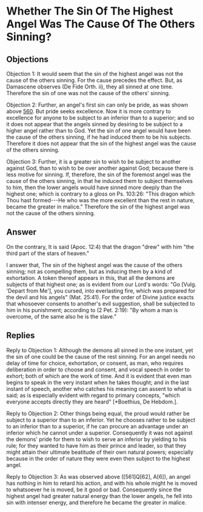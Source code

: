 # Whether The Sin Of The Highest Angel Was The Cause Of The Others Sinning?

## Objections

Objection 1: It would seem that the sin of the highest angel was not the cause of the others sinning. For the cause precedes the effect. But, as Damascene observes (De Fide Orth. ii), they all sinned at one time. Therefore the sin of one was not the cause of the others' sinning.

Objection 2: Further, an angel's first sin can only be pride, as was shown above [560](A[2]). But pride seeks excellence. Now it is more contrary to excellence for anyone to be subject to an inferior than to a superior; and so it does not appear that the angels sinned by desiring to be subject to a higher angel rather than to God. Yet the sin of one angel would have been the cause of the others sinning, if he had induced them to be his subjects. Therefore it does not appear that the sin of the highest angel was the cause of the others sinning.

Objection 3: Further, it is a greater sin to wish to be subject to another against God, than to wish to be over another against God; because there is less motive for sinning. If, therefore, the sin of the foremost angel was the cause of the others sinning, in that he induced them to subject themselves to him, then the lower angels would have sinned more deeply than the highest one; which is contrary to a gloss on Ps. 103:26: "This dragon which Thou hast formed---He who was the more excellent than the rest in nature, became the greater in malice." Therefore the sin of the highest angel was not the cause of the others sinning.

## Answer

On the contrary, It is said (Apoc. 12:4) that the dragon "drew" with him "the third part of the stars of heaven."

I answer that, The sin of the highest angel was the cause of the others sinning; not as compelling them, but as inducing them by a kind of exhortation. A token thereof appears in this, that all the demons are subjects of that highest one; as is evident from our Lord's words: "Go [Vulg. 'Depart from Me'], you cursed, into everlasting fire, which was prepared for the devil and his angels" (Mat. 25:41). For the order of Divine justice exacts that whosoever consents to another's evil suggestion, shall be subjected to him in his punishment; according to (2 Pet. 2:19): "By whom a man is overcome, of the same also he is the slave."

## Replies

Reply to Objection 1: Although the demons all sinned in the one instant, yet the sin of one could be the cause of the rest sinning. For an angel needs no delay of time for choice, exhortation, or consent, as man, who requires deliberation in order to choose and consent, and vocal speech in order to exhort; both of which are the work of time. And it is evident that even man begins to speak in the very instant when he takes thought; and in the last instant of speech, another who catches his meaning can assent to what is said; as is especially evident with regard to primary concepts, "which everyone accepts directly they are heard" [*Boethius, De Hebdom.].

Reply to Objection 2: Other things being equal, the proud would rather be subject to a superior than to an inferior. Yet he chooses rather to be subject to an inferior than to a superior, if he can procure an advantage under an inferior which he cannot under a superior. Consequently it was not against the demons' pride for them to wish to serve an inferior by yielding to his rule; for they wanted to have him as their prince and leader, so that they might attain their ultimate beatitude of their own natural powers; especially because in the order of nature they were even then subject to the highest angel.

Reply to Objection 3: As was observed above ([561]Q[62], A[6]), an angel has nothing in him to retard his action, and with his whole might he is moved to whatsoever he is moved, be it good or bad. Consequently since the highest angel had greater natural energy than the lower angels, he fell into sin with intenser energy, and therefore he became the greater in malice.